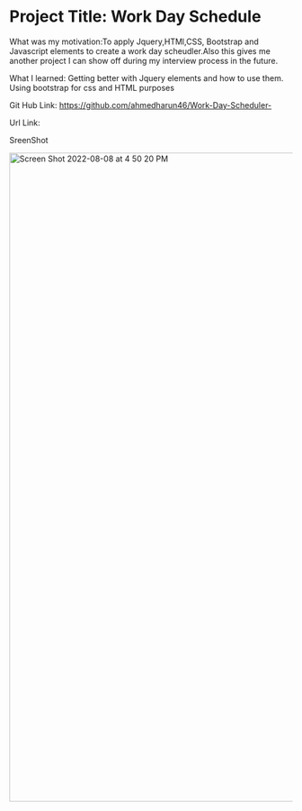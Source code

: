 # Project Title: Work Day Schedule

What was my motivation:To apply Jquery,HTMl,CSS, Bootstrap and Javascript elements to create a work day scheudler.Also this gives me another project I can show off during my interview process in the future.

What I learned: Getting better with Jquery elements and how to use them. Using bootstrap for css and HTML purposes


Git Hub Link: https://github.com/ahmedharun46/Work-Day-Scheduler-

Url Link:




SreenShot 

<img width="1152" alt="Screen Shot 2022-08-08 at 4 50 20 PM" src="https://user-images.githubusercontent.com/106023206/183520804-b21cbc73-f745-45ba-8c22-fafa4feb20ec.png">

